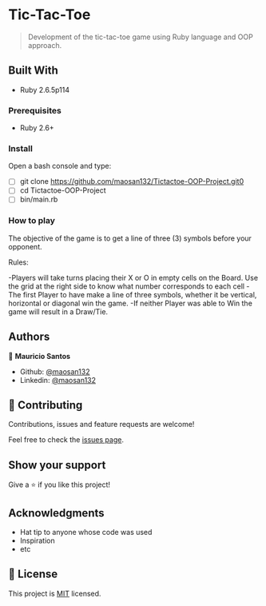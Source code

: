 
# Tic-Tac-Toe

> Development of the tic-tac-toe game using Ruby language and OOP approach.

## Built With

- Ruby 2.6.5p114

### Prerequisites

 - Ruby 2.6+

### Install

Open a bash console and type:

 - [ ] git clone https://github.com/maosan132/Tictactoe-OOP-Project.git0
 - [ ] cd Tictactoe-OOP-Project
 - [ ] bin/main.rb

### How to play

The objective of the game is to get a line of three (3) symbols before your opponent.

Rules:

-Players will take turns placing their X or O in empty cells on the Board. Use the grid at the right side to know what number corresponds to each cell
-The first Player to have make a line of three symbols, whether it be vertical, horizontal or diagonal win the game.
-If neither Player was able to Win the game will result in a Draw/Tie.

## Authors

👤 **Mauricio Santos**

- Github: [@maosan132](https://github.com/maosan132)
- Linkedin: [@maosan132](https://www.linkedin.com/in/mauricio-santos-a7292910/)

## 🤝 Contributing

Contributions, issues and feature requests are welcome!

Feel free to check the [issues page](issues/).

## Show your support

Give a ⭐️ if you like this project!

## Acknowledgments

- Hat tip to anyone whose code was used
- Inspiration
- etc

## 📝 License

This project is [MIT](lic.url) licensed.
